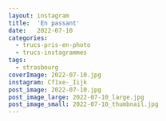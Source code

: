 ```yaml
---
layout: instagram
title:  'En passant'
date:   2022-07-10
categories: 
  - trucs-pris-en-photo
  - trucs-instagrammes
tags:
  - strasbourg
coverImage: 2022-07-10.jpg
instagram: Cf1xe-_Iijk
post_image: 2022-07-10.jpg
post_image_large: 2022-07-10_large.jpg
post_image_small: 2022-07-10_thumbnail.jpg
---
```

